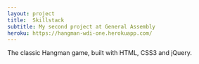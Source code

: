 ```yaml
---
layout: project
title:  Skillstack
subtitle: My second project at General Assembly
heroku: https://hangman-wdi-one.herokuapp.com/
---
```

The classic Hangman game, built with HTML, CSS3 and jQuery.
